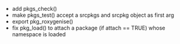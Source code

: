 - add pkgs_check()
- make pkgs_test() accept a srcpkgs and srcpkg object as first arg
- export pkg_roxygenise()
- fix pkg_load() to attach a package (if attach == TRUE) whose namespace is loaded
 
